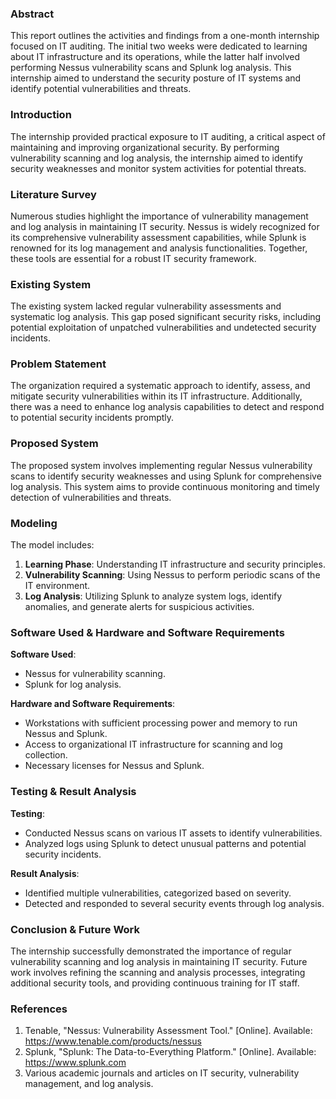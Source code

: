 

### Abstract
This report outlines the activities and findings from a one-month internship focused on IT auditing. The initial two weeks were dedicated to learning about IT infrastructure and its operations, while the latter half involved performing Nessus vulnerability scans and Splunk log analysis. This internship aimed to understand the security posture of IT systems and identify potential vulnerabilities and threats.

### Introduction
The internship provided practical exposure to IT auditing, a critical aspect of maintaining and improving organizational security. By performing vulnerability scanning and log analysis, the internship aimed to identify security weaknesses and monitor system activities for potential threats.

### Literature Survey 
Numerous studies highlight the importance of vulnerability management and log analysis in maintaining IT security. Nessus is widely recognized for its comprehensive vulnerability assessment capabilities, while Splunk is renowned for its log management and analysis functionalities. Together, these tools are essential for a robust IT security framework.

### Existing System
The existing system lacked regular vulnerability assessments and systematic log analysis. This gap posed significant security risks, including potential exploitation of unpatched vulnerabilities and undetected security incidents.
### Problem Statement
The organization required a systematic approach to identify, assess, and mitigate security vulnerabilities within its IT infrastructure. Additionally, there was a need to enhance log analysis capabilities to detect and respond to potential security incidents promptly.

### Proposed System
The proposed system involves implementing regular Nessus vulnerability scans to identify security weaknesses and using Splunk for comprehensive log analysis. This system aims to provide continuous monitoring and timely detection of vulnerabilities and threats.

### Modeling
The model includes:
1. **Learning Phase**: Understanding IT infrastructure and security principles.
2. **Vulnerability Scanning**: Using Nessus to perform periodic scans of the IT environment.
3. **Log Analysis**: Utilizing Splunk to analyze system logs, identify anomalies, and generate alerts for suspicious activities.

### Software Used & Hardware and Software Requirements
**Software Used**:
- Nessus for vulnerability scanning.
- Splunk for log analysis.

**Hardware and Software Requirements**:
- Workstations with sufficient processing power and memory to run Nessus and Splunk.
- Access to organizational IT infrastructure for scanning and log collection.
- Necessary licenses for Nessus and Splunk.

### Testing & Result Analysis
**Testing**:
- Conducted Nessus scans on various IT assets to identify vulnerabilities.
- Analyzed logs using Splunk to detect unusual patterns and potential security incidents.

**Result Analysis**:
- Identified multiple vulnerabilities, categorized based on severity.
- Detected and responded to several security events through log analysis.

### Conclusion & Future Work
The internship successfully demonstrated the importance of regular vulnerability scanning and log analysis in maintaining IT security. Future work involves refining the scanning and analysis processes, integrating additional security tools, and providing continuous training for IT staff.

### References
1. Tenable, "Nessus: Vulnerability Assessment Tool." [Online]. Available: https://www.tenable.com/products/nessus
2. Splunk, "Splunk: The Data-to-Everything Platform." [Online]. Available: https://www.splunk.com
3. Various academic journals and articles on IT security, vulnerability management, and log analysis.